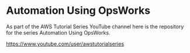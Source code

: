 Automation Using OpsWorks
=========================

As part of the AWS Tutorial Series YouTube channel here is the repository for the series Automation Using OpsWorks.

https://www.youtube.com/user/awstutorialseries
